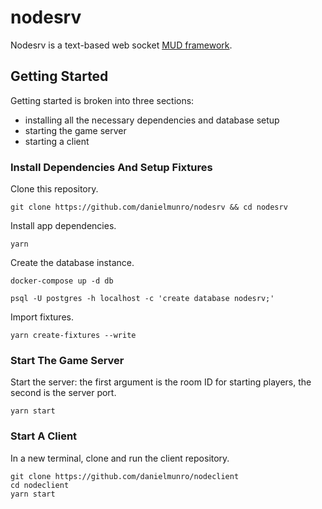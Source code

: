 # nodesrv
Nodesrv is a text-based web socket [MUD framework](https://en.wikipedia.org/wiki/MUD).

## Getting Started

Getting started is broken into three sections:
  * installing all the necessary dependencies and database setup
  * starting the game server
  * starting a client

### Install Dependencies And Setup Fixtures

Clone this repository.

```
git clone https://github.com/danielmunro/nodesrv && cd nodesrv
```

Install app dependencies.

```
yarn
```

Create the database instance.

```
docker-compose up -d db

psql -U postgres -h localhost -c 'create database nodesrv;'
```

Import fixtures.

```
yarn create-fixtures --write
```

### Start The Game Server

Start the server: the first argument is the room ID for starting players, the second is the server port.

```
yarn start
```

### Start A Client

In a new terminal, clone and run the client repository.

```
git clone https://github.com/danielmunro/nodeclient
cd nodeclient
yarn start
```
